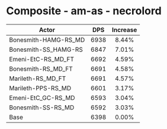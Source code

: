 # Composite - am-as - necrolord
| Actor | DPS | Increase |
|---|:---:|:---:|
|Bonesmith-HAMG-RS_MD|6938|8.44%|
|Bonesmith-SS_HAMG-RS|6847|7.01%|
|Emeni-EtC-RS_MD_FT|6692|4.59%|
|Bonesmith-RS_MD_FT|6691|4.58%|
|Marileth-RS_MD_FT|6691|4.57%|
|Marileth-PPS-RS_MD|6601|3.17%|
|Emeni-EtC_GC-RS_MD|6593|3.04%|
|Bonesmith-SS-RS_MD|6592|3.03%|
|Base|6398|0.00%|
